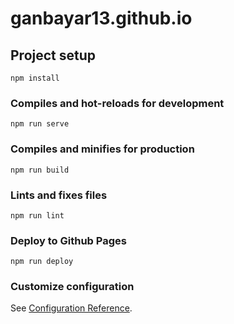 # ganbayar13.github.io

## Project setup
```
npm install
```

### Compiles and hot-reloads for development
```
npm run serve
```

### Compiles and minifies for production
```
npm run build
```

### Lints and fixes files
```
npm run lint
```

### Deploy to Github Pages
```
npm run deploy
```

### Customize configuration
See [Configuration Reference](https://cli.vuejs.org/config/).
